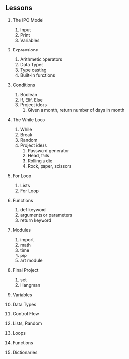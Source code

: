 ## Lessons

1. The IPO Model
	1. Input
	2. Print
	3. Variables
2. Expressions
	1. Arithmetic operators
	2. Data Types
	3. Type casting
	4. Built-in functions
3. Conditions
	1. Boolean
	2. If, Elif, Else
	3. Project ideas
		1. Given a month, return number of days in month
4. The While Loop
	1. While
	2. Break
	3. Random
	4. Project ideas
		1. Password generator
		2. Head, tails
		3. Rolling a die
		4. Rock, paper, scissors
5. For Loop
	1. Lists
	2. For Loop
6. Functions
	1. def keyword
	2. arguments or parameters
	3. return keyword
7. Modules
	1. import
	2. math
	3. time
	4. pip
	5. art module
8. Final Project
	1. set
	2. Hangman

10. Variables
11. Data Types
12. Control Flow
13. Lists, Random
14. Loops
15. Functions
16. Dictionaries
